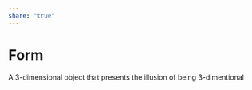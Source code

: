 ```yaml
---  
share: "true"  
---  
```

# Form  
  
A 3-dimensional object that presents the illusion of being 3-dimentional  
